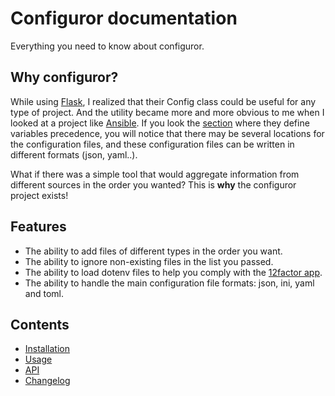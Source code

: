 # Configuror documentation

Everything you need to know about configuror.

## Why configuror?

While using [Flask](http://flask.pocoo.org/docs/1.0/), I realized that their Config class could be useful for any type
of project. And the utility became more and more obvious to me when I looked at a project like
[Ansible](https://docs.ansible.com/ansible/latest/index.html). If you look the 
[section](https://docs.ansible.com/ansible/latest/user_guide/playbooks_variables.html#variable-precedence-where-should-i-put-a-variable)
where they define variables precedence, you will notice that there may be several locations for the configuration files,
and these configuration files can be written in different formats (json, yaml..).

What if there was a simple tool that would aggregate information from different sources in the order you wanted? This
is **why** the configuror project exists!

## Features
- The ability to add files of different types in the order you want.
- The ability to ignore non-existing files in the list you passed.
- The ability to load dotenv files to help you comply with the [12factor app](https://12factor.net/).
- The ability to handle the main configuration file formats: json, ini, yaml and toml.

## Contents
- [Installation](installation.md)
- [Usage](usage.md)
- [API](api.md)
- [Changelog](changelog.md)
